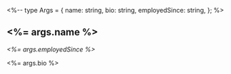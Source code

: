 <%--
  type Args = {
    name: string,
    bio: string,
    employedSince: string,
  };
%>
## <%= args.name %>

_<%= args.employedSince %>_

<%= args.bio %>
